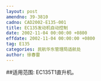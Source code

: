 ```yaml
---
layout: post
amendno: 39-3810
cadno: CAD2002-E135-001
title: EC135发动机自动控制
date: 2002-11-04 00:00:00 +0800
effdate: 2002-11-04 00:00:00 +0800
tag: E135
categories: 民航华东管理局适航处
author: 徐春雷
---
```


##适用范围:
EC135T1直升机。

